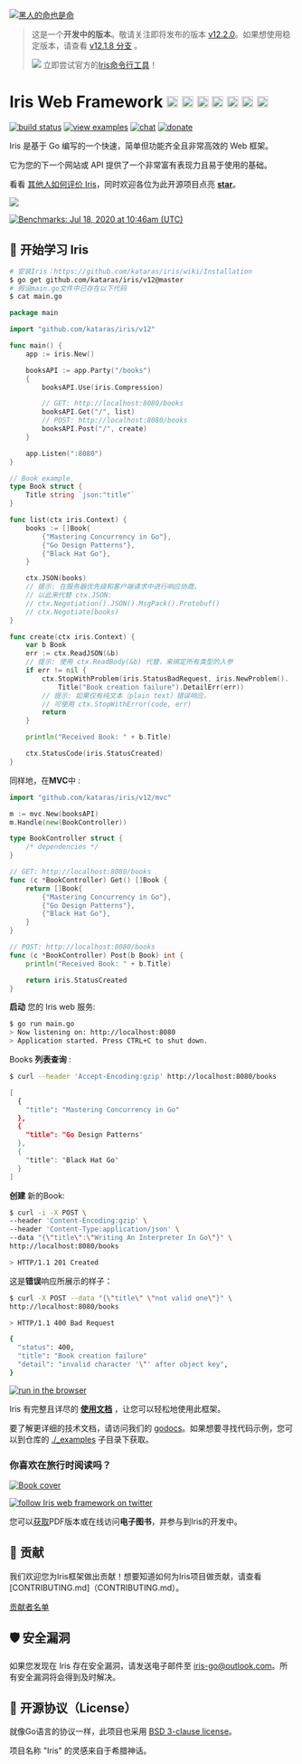 [![黑人的命也是命](https://iris-go.com/images/blacklivesmatter_banner.png)](https://support.eji.org/give/153413/#!/donation/checkout)

<!-- # News -->

> 这是一个**开发中的版本**。敬请关注即将发布的版本 [v12.2.0](HISTORY.md#Next)。如果想使用稳定版本，请查看 [v12.1.8 分支](https://github.com/kataras/iris/tree/v12.1.8) 。
>
> ![](https://iris-go.com/images/cli.png) 立即尝试官方的[Iris命令行工具](https://github.com/kataras/iris-cli)！

<!-- ![](https://iris-go.com/images/release.png) Iris version **12.1.8** has been [released](HISTORY.md#su-16-february-2020--v1218)! -->

# Iris Web Framework <a href="README_GR.md"><img width="20px" src="https://iris-go.com/images/flag-greece.svg" /></a> <a href="README_FR.md"><img width="20px" src="https://iris-go.com/images/flag-france.svg" /></a> <a href="README_ZH.md"><img width="20px" src="https://iris-go.com/images/flag-china.svg" /></a> <a href="README_ES.md"><img width="20px" src="https://iris-go.com/images/flag-spain.png" /></a> <a href="README_FA.md"><img width="20px" src="https://iris-go.com/images/flag-iran.svg" /></a> <a href="README_RU.md"><img width="20px" src="https://iris-go.com/images/flag-russia.svg" /></a> <a href="README_KO.md"><img width="20px" src="https://iris-go.com/images/flag-south-korea.svg?v=12" /></a>

[![build status](https://img.shields.io/travis/kataras/iris/master.svg?style=for-the-badge&logo=travis)](https://travis-ci.org/kataras/iris) [![view examples](https://img.shields.io/badge/examples%20-173-a83adf.svg?style=for-the-badge&logo=go)](https://github.com/kataras/iris/tree/master/_examples) [![chat](https://img.shields.io/gitter/room/iris_go/community.svg?color=cc2b5e&logo=gitter&style=for-the-badge)](https://gitter.im/iris_go/community) <!--[![FOSSA Status](https://img.shields.io/badge/LICENSE%20SCAN-PASSING❤️-CD2956?style=for-the-badge&logo=fossa)](https://app.fossa.io/projects/git%2Bgithub.com%2Fkataras%2Firis?ref=badge_shield)--> [![donate](https://img.shields.io/badge/support-Iris-blue.svg?style=for-the-badge&logo=paypal)](https://iris-go.com/donate) <!--[![report card](https://img.shields.io/badge/report%20card-a%2B-ff3333.svg?style=for-the-badge)](https://goreportcard.com/report/github.com/kataras/iris)--><!--[![godocs](https://img.shields.io/badge/go-%20docs-488AC7.svg?style=for-the-badge)](https://pkg.go.dev/github.com/kataras/iris/v12@v12.2.0)--> <!-- [![release](https://img.shields.io/badge/release%20-v12.0-0077b3.svg?style=for-the-badge)](https://github.com/kataras/iris/releases) -->

<!-- <a href="https://iris-go.com"> <img align="right" src="https://iris-go.com/images/logo-w169.png"></a> -->

Iris 是基于 Go 编写的一个快速，简单但功能齐全且非常高效的 Web 框架。 

它为您的下一个网站或 API 提供了一个非常富有表现力且易于使用的基础。

看看 [其他人如何评价 Iris](https://iris-go.com/testimonials/)，同时欢迎各位为此开源项目点亮 **[star](https://github.com/kataras/iris/stargazers)**。

[![](https://iris-go.com/images/reviews.gif)](https://iris-go.com/testimonials/)

[![Benchmarks: Jul 18, 2020 at 10:46am (UTC)](https://iris-go.com/images/benchmarks.svg)](https://github.com/kataras/server-benchmarks)

## 📖 开始学习 Iris

```sh
# 安装Iris：https://github.com/kataras/iris/wiki/Installation
$ go get github.com/kataras/iris/v12@master
# 假设main.go文件中已存在以下代码
$ cat main.go
```

```go
package main

import "github.com/kataras/iris/v12"

func main() {
	app := iris.New()

	booksAPI := app.Party("/books")
	{
		booksAPI.Use(iris.Compression)

		// GET: http://localhost:8080/books
		booksAPI.Get("/", list)
		// POST: http://localhost:8080/books
		booksAPI.Post("/", create)
	}

	app.Listen(":8080")
}

// Book example.
type Book struct {
	Title string `json:"title"`
}

func list(ctx iris.Context) {
	books := []Book{
		{"Mastering Concurrency in Go"},
		{"Go Design Patterns"},
		{"Black Hat Go"},
	}

	ctx.JSON(books)
	// 提示: 在服务器优先级和客户端请求中进行响应协商，
	// 以此来代替 ctx.JSON:
	// ctx.Negotiation().JSON().MsgPack().Protobuf()
	// ctx.Negotiate(books)
}

func create(ctx iris.Context) {
	var b Book
	err := ctx.ReadJSON(&b)
	// 提示: 使用 ctx.ReadBody(&b) 代替，来绑定所有类型的入参
	if err != nil {
		ctx.StopWithProblem(iris.StatusBadRequest, iris.NewProblem().
			Title("Book creation failure").DetailErr(err))
		// 提示: 如果仅有纯文本（plain text）错误响应，
        // 可使用 ctx.StopWithError(code, err) 
		return
	}

	println("Received Book: " + b.Title)

	ctx.StatusCode(iris.StatusCreated)
}
```

同样地，在**MVC**中 :

```go
import "github.com/kataras/iris/v12/mvc"
```

```go
m := mvc.New(booksAPI)
m.Handle(new(BookController))
```

```go
type BookController struct {
	/* dependencies */
}

// GET: http://localhost:8080/books
func (c *BookController) Get() []Book {
	return []Book{
		{"Mastering Concurrency in Go"},
		{"Go Design Patterns"},
		{"Black Hat Go"},
	}
}

// POST: http://localhost:8080/books
func (c *BookController) Post(b Book) int {
	println("Received Book: " + b.Title)

	return iris.StatusCreated
}
```

**启动** 您的 Iris web 服务:

```sh
$ go run main.go
> Now listening on: http://localhost:8080
> Application started. Press CTRL+C to shut down.
```

Books **列表查询** :

```sh
$ curl --header 'Accept-Encoding:gzip' http://localhost:8080/books

[
  {
    "title": "Mastering Concurrency in Go"
  },
  {
    "title": "Go Design Patterns"
  },
  {
    "title": "Black Hat Go"
  }
]
```

**创建** 新的Book:

```sh
$ curl -i -X POST \
--header 'Content-Encoding:gzip' \
--header 'Content-Type:application/json' \
--data "{\"title\":\"Writing An Interpreter In Go\"}" \
http://localhost:8080/books

> HTTP/1.1 201 Created
```

这是**错误**响应所展示的样子：

```sh
$ curl -X POST --data "{\"title\" \"not valid one\"}" \
http://localhost:8080/books

> HTTP/1.1 400 Bad Request

{
  "status": 400,
  "title": "Book creation failure"
  "detail": "invalid character '\"' after object key",
}
```

</details>

[![run in the browser](https://img.shields.io/badge/Run-in%20the%20Browser-348798.svg?style=for-the-badge&logo=repl.it)](https://bit.ly/2YJeSZe)

Iris 有完整且详尽的 **[使用文档](https://github.com/kataras/iris/wiki)** ，让您可以轻松地使用此框架。

<!-- ![](https://media.giphy.com/media/Ur8iqy9FQfmPuyQpgy/giphy.gif) -->

要了解更详细的技术文档，请访问我们的 [godocs](https://godoc.org/github.com/kataras/iris)。如果想要寻找代码示例，您可以到仓库的 [./_examples](_examples) 子目录下获取。

### 你喜欢在旅行时阅读吗？

<a href="https://bit.ly/iris-req-book"> <img alt="Book cover" src="https://iris-go.com/images/iris-book-cover-sm.jpg?v=12" /> </a>

[![follow Iris web framework on twitter](https://img.shields.io/twitter/follow/iris_framework?color=ee7506&logoColor=ee7506&style=for-the-badge)](https://twitter.com/intent/follow?screen_name=iris_framework)

您可以[获取](https://bit.ly/iris-req-book)PDF版本或在线访问**电子图书**，并参与到Iris的开发中。

## 🙌 贡献

我们欢迎您为Iris框架做出贡献！想要知道如何为Iris项目做贡献，请查看[CONTRIBUTING.md]（CONTRIBUTING.md）。

[贡献者名单](https://github.com/kataras/iris/graphs/contributors)

## 🛡 安全漏洞

如果您发现在 Iris 存在安全漏洞，请发送电子邮件至 [iris-go@outlook.com](mailto:iris-go@outlook.com)。所有安全漏洞将会得到及时解决。

## 📝 开源协议（License）

就像Go语言的协议一样，此项目也采用 [BSD 3-clause license](LICENSE)。

项目名称 "Iris" 的灵感来自于希腊神话。

<!-- ## Stargazers over time

[![Stargazers over time](https://starchart.cc/kataras/iris.svg)](https://starchart.cc/kataras/iris) -->
